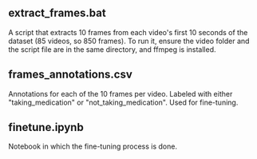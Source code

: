 ## extract_frames.bat 
A script that extracts 10 frames from each video's first 10 seconds of the dataset (85 videos, so 850 frames). To run it, ensure the video folder and the script file are in the same directory, and ffmpeg is installed.

## frames_annotations.csv
Annotations for each of the 10 frames per video. Labeled with either "taking_medication" or "not_taking_medication". Used for fine-tuning.

## finetune.ipynb
Notebook in which the fine-tuning process is done. 

